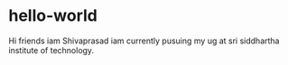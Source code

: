 # hello-world

Hi friends
iam Shivaprasad 
iam currently pusuing my ug at sri siddhartha institute of technology.

